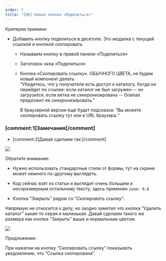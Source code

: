 ```yaml
---
order: 7
title: "[DK] Новая кнопка «Поделиться»"
---
```


Критерии приемки:

-  Добавить кнопку поделиться в десктопе. Это модалка с текущей ссылкой и кнопкой скопировать

   -  Называем кнопку в правой панели «Поделиться»

   -  Заголовок окна «Поделиться»

   -  Кнопка «Скопировать ссылку». ОБЫЧНОГО ЦВЕТА, не будем новый компонент делать.\
      “Убедитесь, что у получателя есть доступ к каталогу. Когда он перейдет по ссылке: если каталог не был загружен -- он загрузится, если ветка не синхронизирована -- Gramax предложит ее синхронизировать.”

      В браузерной версии ещё будет подсказка: “Вы можете скопировать ссылку тут или в URL браузера.“

### [comment:1]Замечания[/comment]

-  [comment:2]Давай сделаем так:[/comment]

![](./new-share-button_0.png)

Обратите внимание:

-  Нужно использовать стандартные стили от формы, тут на скрине может немного по-другому выглядеть.

-  Код сейчас взят из статьи и выглядит очень большим и несоразмерным остальному тексту, здесь применен `zoom: 0.8`

-  Кнопка “*Закрыть”* рядом со “*Скопировать ссылку”*.

Напрямую не относится к делу, но заодно заметил что кнопка “Удалить каталог” какая-то серая и маленькая. Давай сделаем такого же размера как кнопка “Закрыть” выше и нормальным цветом.

![](./new-share-button_1.png)

Предложение:

При нажатии на кнопку “Скопировать ссылку“ показывать уведомление, что “Ссылка скопирована“.